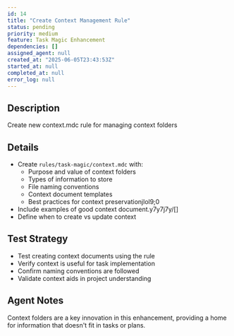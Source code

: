 ```yaml
---
id: 14
title: "Create Context Management Rule"
status: pending
priority: medium
feature: Task Magic Enhancement
dependencies: []
assigned_agent: null
created_at: "2025-06-05T23:43:53Z"
started_at: null
completed_at: null
error_log: null
---
```


## Description

Create new context.mdc rule for managing context folders

## Details

- Create `rules/task-magic/context.mdc` with:
  - Purpose and value of context folders
  - Types of information to store
  - File naming conventions
  - Context document templates
  - Best practices for context preservationjlol9;0
- Include examples of good context document.y7y7j7y/[]
- Define when to create vs update context

## Test Strategy

- Test creating context documents using the rule
- Verify context is useful for task implementation
- Confirm naming conventions are followed
- Validate context aids in project understanding

## Agent Notes

Context folders are a key innovation in this enhancement, providing a home for information that doesn't fit in tasks or plans.
